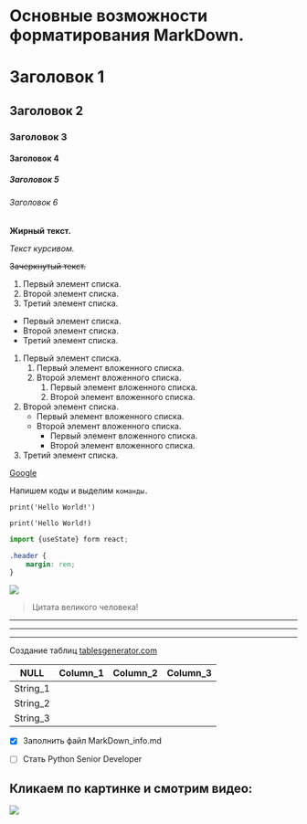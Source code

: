 # Основные возможности форматирования MarkDown.

<!--Заголовки-->

# Заголовок 1
## Заголовок 2
### Заголовок 3
#### Заголовок 4
##### Заголовок 5
###### Заголовок 6



<!--Выделение текста-->

**Жирный** __текст.__ 

*Текст* _курсивом._

~~Зачеркнутый текст.~~ 



<!--Списки-->

1. Первый элемент списка.
2. Второй элемент списка.
3. Третий элемент списка.

* Первый элемент списка.
* Второй элемент списка. 
* Третий элемент списка.

1. Первый элемент списка.
   1. Первый элемент вложенного списка.
   2. Второй элемент вложенного списка.
      1. Первый элемент вложенного списка.
      2. Второй элемент вложенного списка.
2. Второй элемент списка.
    * Первый элемент вложенного списка.
    * Второй элемент вложенного списка.
      * Первый элемент вложенного списка.
      * Второй элемент вложенного списка.
3. Третий элемент списка.



<!--Ссылки-->

[Google](www.google.com)



<!--Оформление кода-->

Напишем коды и выделим `команды.`

```commandline
print('Hello World!')
```

``
print('Hello World!)
``

```javascript
import {useState} form react;
```

```css
.header {
    margin: rem;
}
```


<!--Вставка изображения-->

![](\images\img)



<!--Цитаты-->

>Цитата великого человека!



<!--Разделители на странице.-->

***
---
___


<!--Таблицы-->

Создание таблиц [tablesgenerator.com](https://tablesgenerator.com/markdown_tables)

| NULL     | Column_1 | Column_2 | Column_3 |
|----------|----------|----------|----------|
| String_1 |          |          |          |
| String_2 |          |          |          |
| String_3 |          |          |          |



<!--Список дел.-->

* [x] Заполнить файл MarkDown_info.md
* [ ] Стать Python Senior Developer 



<!--Вставка ссылки с картинкой на видео.-->

## Кликаем по картинке и смотрим видео:

[![](https://i.ytimg.com/vi/jPKi2Addbxw/hq720.jpg)](https://www.youtube.com/watch?v=jPKi2Addbxw&t=1s)
